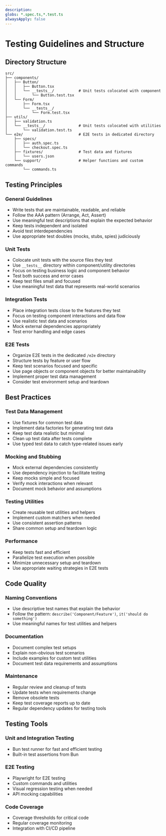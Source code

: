 ```yaml
---
description: 
globs: *.spec.ts,*.test.ts
alwaysApply: false
---
```

# Testing Guidelines and Structure

## Directory Structure

```
src/
├── components/
│   ├── Button/
│   │   ├── Button.tsx
│   │   └── __tests__/           # Unit tests colocated with component
│   │       └── Button.test.tsx
│   └── Form/
│       ├── Form.tsx
│       └── __tests__/
│           └── Form.test.tsx
├── utils/
│   ├── validation.ts
│   └── __tests__/               # Unit tests colocated with utilities
│       └── validation.test.ts
└── e2e/                         # E2E tests in dedicated directory
    ├── specs/
    │   ├── auth.spec.ts
    │   └── checkout.spec.ts
    ├── fixtures/                # Test data and fixtures
    │   └── users.json
    └── support/                 # Helper functions and custom commands
        └── commands.ts
```

## Testing Principles

### General Guidelines
- Write tests that are maintainable, readable, and reliable
- Follow the AAA pattern (Arrange, Act, Assert)
- Use meaningful test descriptions that explain the expected behavior
- Keep tests independent and isolated
- Avoid test interdependencies
- Use appropriate test doubles (mocks, stubs, spies) judiciously

### Unit Tests
- Colocate unit tests with the source files they test
- Use `__tests__` directory within component/utility directories
- Focus on testing business logic and component behavior
- Test both success and error cases
- Keep test files small and focused
- Use meaningful test data that represents real-world scenarios

### Integration Tests
- Place integration tests close to the features they test
- Focus on testing component interactions and data flow
- Use realistic test data and scenarios
- Mock external dependencies appropriately
- Test error handling and edge cases

### E2E Tests
- Organize E2E tests in the dedicated `/e2e` directory
- Structure tests by feature or user flow
- Keep test scenarios focused and specific
- Use page objects or component objects for better maintainability
- Implement proper test data management
- Consider test environment setup and teardown

## Best Practices

### Test Data Management
- Use fixtures for common test data
- Implement data factories for generating test data
- Keep test data realistic but minimal
- Clean up test data after tests complete
- Use typed test data to catch type-related issues early

### Mocking and Stubbing
- Mock external dependencies consistently
- Use dependency injection to facilitate testing
- Keep mocks simple and focused
- Verify mock interactions when relevant
- Document mock behavior and assumptions

### Testing Utilities
- Create reusable test utilities and helpers
- Implement custom matchers when needed
- Use consistent assertion patterns
- Share common setup and teardown logic

### Performance
- Keep tests fast and efficient
- Parallelize test execution when possible
- Minimize unnecessary setup and teardown
- Use appropriate waiting strategies in E2E tests

## Code Quality

### Naming Conventions
- Use descriptive test names that explain the behavior
- Follow the pattern: `describe('Component/Feature')`, `it('should do something')`
- Use meaningful names for test utilities and helpers

### Documentation
- Document complex test setups
- Explain non-obvious test scenarios
- Include examples for custom test utilities
- Document test data requirements and assumptions

### Maintenance
- Regular review and cleanup of tests
- Update tests when requirements change
- Remove obsolete tests
- Keep test coverage reports up to date
- Regular dependency updates for testing tools

## Testing Tools

### Unit and Integration Testing
- Bun test runner for fast and efficient testing
- Built-in test assertions from Bun

### E2E Testing
- Playwright for E2E testing
- Custom commands and utilities
- Visual regression testing when needed
- API mocking capabilities

### Code Coverage
- Coverage thresholds for critical code
- Regular coverage monitoring
- Integration with CI/CD pipeline

